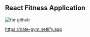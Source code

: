 ## React Fitness Application



![for github](https://user-images.githubusercontent.com/74714313/200609536-59b71205-8aff-47c8-8fcd-853a93686a69.png)

https://nate-gym.netlify.app

